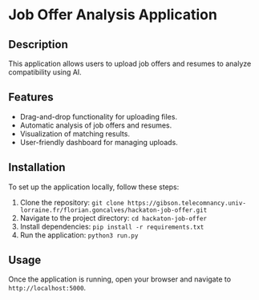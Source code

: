 
# Job Offer Analysis Application

## Description
This application allows users to upload job offers and resumes to analyze compatibility using AI.

## Features
- Drag-and-drop functionality for uploading files.
- Automatic analysis of job offers and resumes.
- Visualization of matching results.
- User-friendly dashboard for managing uploads.

## Installation
To set up the application locally, follow these steps:

1. Clone the repository: `git clone https://gibson.telecomnancy.univ-lorraine.fr/florian.goncalves/hackaton-job-offer.git`
2. Navigate to the project directory: `cd hackaton-job-offer`
3. Install dependencies: `pip install -r requirements.txt`
4. Run the application: `python3 run.py`

## Usage
Once the application is running, open your browser and navigate to `http://localhost:5000`.